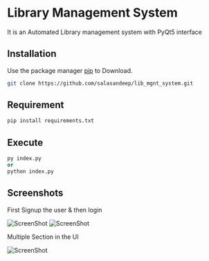# Library Management System

It is an Automated Library management system with PyQt5 interface

## Installation

Use the package manager [pip](https://pip.pypa.io/en/stable/) to Download.

```bash
git clone https://github.com/salasandeep/lib_mgnt_system.git
```

## Requirement

```python
pip install requirements.txt
```
## Execute

```python
py index.py
or
python index.py
```


## Screenshots
First Signup the user & then login

![ScreenShot](https://i.postimg.cc/K427Rv2K/01login.jpg)
![ScreenShot](https://i.postimg.cc/N2Dj0xwx/02signup.jpg)

Multiple Section in the UI

![ScreenShot](https://i.postimg.cc/pVgqwRgM/03main.jpg)
